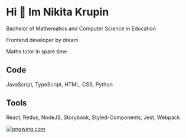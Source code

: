<h1> Hi 👋 Im Nikita Krupin</h1>
<p> Bachelor of Mathematics and Computer Science in Education</p>
<p> Frontend developer by dream</p>
<p> Maths tutor in spare time</p>
<h2> Code</h2>
<p> JavaScript, TypeScript, HTML, CSS, Python</p>
<h2> Tools</h2>
<p> React, Redux, NodeJS, Storybook, Styled-Components, Jest, Webpack</p>

[![pngwing com](https://github.com/n1kkru/n1kkru/assets/100826256/971cc59e-7bec-4117-8c29-b82e69c4ff90)](https://t.me/nikkru)
